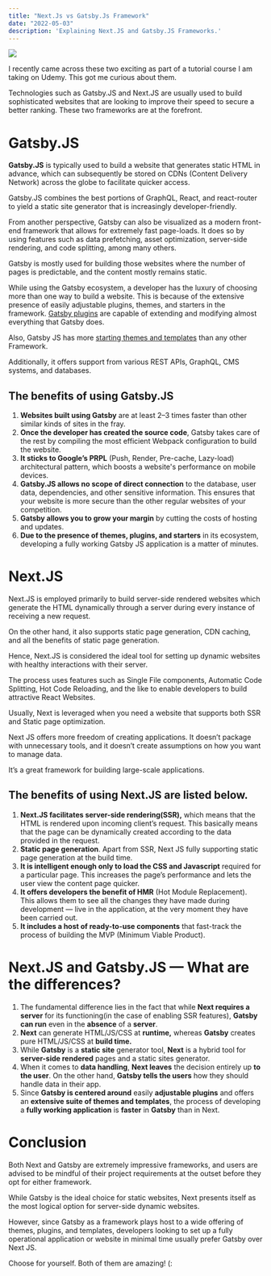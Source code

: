 ```yaml
---
title: "Next.Js vs Gatsby.Js Framework"
date: "2022-05-03"
description: 'Explaining Next.JS and Gatsby.JS Frameworks.'
---
```


![](https://miro.medium.com/max/1400/1*EZsnzyhVcWwGdWtc_H0DEg.jpeg)

I recently came across these two exciting as part of a tutorial course I am taking on Udemy. This got me curious about them.

Technologies such as Gatsby.JS and Next.JS are usually used to build sophisticated websites that are looking to improve their speed to secure a better ranking. These two frameworks are at the forefront.

Gatsby.JS
=========

**Gatsby.JS** is typically used to build a website that generates static HTML in advance, which can subsequently be stored on CDNs (Content Delivery Network) across the globe to facilitate quicker access.

Gatsby.JS combines the best portions of GraphQL, React, and react-router to yield a static site generator that is increasingly developer-friendly.

From another perspective, Gatsby can also be visualized as a modern front-end framework that allows for extremely fast page-loads. It does so by using features such as data prefetching, asset optimization, server-side rendering, and code splitting, among many others.

Gatsby is mostly used for building those websites where the number of pages is predictable, and the content mostly remains static.

While using the Gatsby ecosystem, a developer has the luxury of choosing more than one way to build a website. This is because of the extensive presence of easily adjustable plugins, themes, and starters in the framework. [Gatsby plugins](https://www.gatsbyjs.com/docs/what-is-a-plugin/) are capable of extending and modifying almost everything that Gatsby does.

Also, Gatsby JS has more [starting themes and templates](https://jamstackthemes.dev/ssg/gatsby/) than any other Framework.

Additionally, it offers support from various REST APIs, GraphQL, CMS systems, and databases.

**The benefits of using Gatsby.JS**
-----------------------------------

1.  **Websites built using Gatsby** are at least 2–3 times faster than other similar kinds of sites in the fray.
2.  **Once the developer has created the source code**, Gatsby takes care of the rest by compiling the most efficient Webpack configuration to build the website.
3.  **It sticks to Google’s PRPL** (Push, Render, Pre-cache, Lazy-load) architectural pattern, which boosts a website's performance on mobile devices.
4.  **Gatsby.JS allows no scope of direct connection** to the database, user data, dependencies, and other sensitive information. This ensures that your website is more secure than the other regular websites of your competition.
5.  **Gatsby allows you to grow your margin** by cutting the costs of hosting and updates.
6.  **Due to the presence of themes, plugins, and starters** in its ecosystem, developing a fully working Gatsby JS application is a matter of minutes.

Next.JS
=======

Next.JS is employed primarily to build server-side rendered websites which generate the HTML dynamically through a server during every instance of receiving a new request.

On the other hand, it also supports static page generation, CDN caching, and all the benefits of static page generation.

Hence, Next.JS is considered the ideal tool for setting up dynamic websites with healthy interactions with their server.

The process uses features such as Single File components, Automatic Code Splitting, Hot Code Reloading, and the like to enable developers to build attractive React Websites.

Usually, Next is leveraged when you need a website that supports both SSR and Static page optimization.

Next JS offers more freedom of creating applications. It doesn’t package with unnecessary tools, and it doesn’t create assumptions on how you want to manage data.

It’s a great framework for building large-scale applications.

**The benefits of using Next.JS are listed below.**
---------------------------------------------------

1.  **Next.JS facilitates server-side rendering(SSR),** which means that the HTML is rendered upon incoming client’s request. This basically means that the page can be dynamically created according to the data provided in the request.
2.  **Static page generation**. Apart from SSR, Next JS fully supporting static page generation at the build time.
3.  **It is intelligent enough only to load the CSS and Javascript** required for a particular page. This increases the page’s performance and lets the user view the content page quicker.
4.  **It offers developers the benefit of HMR** (Hot Module Replacement). This allows them to see all the changes they have made during development — live in the application, at the very moment they have been carried out.
5.  **It includes a host of ready-to-use components** that fast-track the process of building the MVP (Minimum Viable Product).

Next.JS and Gatsby.JS — What are the differences?
=================================================

1.  The fundamental difference lies in the fact that while **Next requires a server** for its functioning(in the case of enabling SSR features), **Gatsby can run** even in the **absence** of a **server**.
2.  **Next** can generate HTML/JS/CSS at **runtime,** whereas **Gatsby** creates pure HTML/JS/CSS at **build time.**
3.  While **Gatsby** is a **static site** generator tool, **Next** is a hybrid tool for **server-side rendered** pages and a static sites generator.
4.  When it comes to **data handling**, **Next leaves** the decision entirely up **to the user**. On the other hand, **Gatsby tells the users** how they should handle data in their app.
5.  Since **Gatsby is centered around** easily **adjustable plugins** and offers an **extensive suite of themes and templates**, the process of developing a **fully working application** is **faster** in **Gatsby** than in Next.

**Conclusion**
==============

Both Next and Gatsby are extremely impressive frameworks, and users are advised to be mindful of their project requirements at the outset before they opt for either framework.

While Gatsby is the ideal choice for static websites, Next presents itself as the most logical option for server-side dynamic websites.

However, since Gatsby as a framework plays host to a wide offering of themes, plugins, and templates, developers looking to set up a fully operational application or website in minimal time usually prefer Gatsby over Next JS.

Choose for yourself. Both of them are amazing! (: